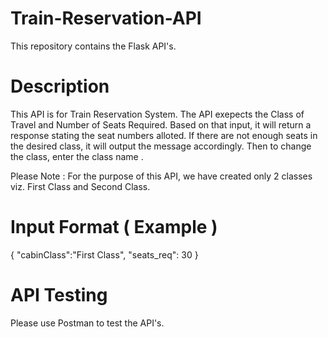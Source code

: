# Train-Reservation-API
This repository contains the Flask API's.

# Description
This API is for Train Reservation System. The API exepects the Class of Travel and Number of Seats Required. 
Based on that input, it will return a response stating the seat numbers alloted. If there are not enough seats in the desired class, it will output the message accordingly. 
Then to change the class, enter the class name .

Please Note : For the purpose of this API, we have created only 2 classes viz. First Class and Second Class.

# Input Format ( Example )
{
   "cabinClass":"First Class",
   "seats_req": 30
}


# API Testing
Please use Postman to test the API's.
